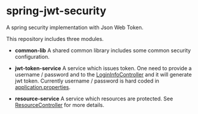 # spring-jwt-security

A spring security implementation with Json Web Token.

This repository includes three modules.
* **common-lib** A shared common library includes some common security configuration.

* **jwt-token-service** A service which issues token. One need to provide a username / password and to the [LoginInfoController](jwt-token-service/src/main/java/com/github/spring/user/controller/LoginController.java) and it will generate jwt token. Currently username / password is hard coded in [application.properties](jwt-token-service/src/main/resources/application.properties).

* **resource-service** A service which resources are protected. See [ResourceController](resource-service/src/main/java/com/github/spring/resource/controller/ResourceController.java) for more details.
